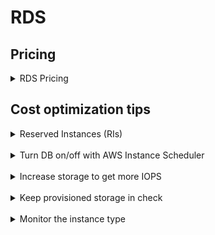 # RDS

## Pricing
<details>
  <summary>
RDS Pricing
  </summary>
RDS pricing depends on 3 things:

* *Instance hours*: type of RDS instance and # of hours it is active in a month
* *Storage*: Database size in GB.
* *IOPS*: Amount of provisioned IOPS (input/output operations per second)

There are two major type of instances that you can choose:
* *General Purpose (SSD)*: Most commonly used, ideal for broad range of workloads. You do not pay for IOPS, only for instance hours and storage. You get baseline IOPS proportional to storage (3 IOPS per GB). Additionally you get burstable performance at 3000 IOPS.
* *Provisioned IOPS*: Used for I/O intensive workloads. You explicitly specify provisioned IOPS & storage, pay for them separately.

</details>

## Cost optimization tips
<details>
  <summary>
Reserved Instances (RIs)
  </summary>

### Reserved Instances (RIs)
You can get RIs for RDS the same way as EC2. All considerations and benefits of RIs apply.
</details>
<br>


<details>
  <summary>
Turn DB on/off with AWS Instance Scheduler
  </summary>

### Turn DB on/off with AWS Instance Scheduler
You can specify start and stop timing for RDS instances the same way as EC2. This is useful for non production databases.
</details>
<br>


<details>
  <summary>
Increase storage to get more IOPS
  </summary>

### Increase storage to get more IOPS
Sometimes it’s cheaper to pay for more storage than IOPS so you might consider increasing storage capacity. With increased storage burst capacity also replenishes faster.
</details>
<br>


<details>
  <summary>
Keep provisioned storage in check
  </summary>

### Keep provisioned storage in check
You can increase the storage with a click of a button. But decreasing RDS storage is not directly supported and the manual process is painful and will likely have some downtim
</details>
<br>


<details>
  <summary>
Monitor the instance type
  </summary>

### Monitor the instance type
Periodically check CPU and memory utilization to see if the resources are getting utilized properly. If CPU or memory utilization is too low adjust the instance size and/or type.
</details>
<br>
